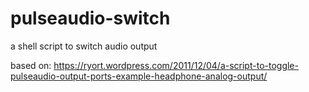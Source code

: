 # pulseaudio-switch
a shell script to switch audio output

based on: 
https://ryort.wordpress.com/2011/12/04/a-script-to-toggle-pulseaudio-output-ports-example-headphone-analog-output/
